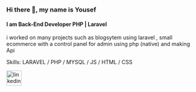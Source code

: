 ### Hi there 👋, my name is Yousef
#### I am Back-End Developer PHP | Laravel
i worked on many projects such as blogsytem using laravel  , small ecommerce with a control panel for admin  using php (native)  and making Api  

Skills: LARAVEL / PHP / MYSQL / JS / HTML / CSS

 


[<img src='https://cdn.jsdelivr.net/npm/simple-icons@3.0.1/icons/linkedin.svg' alt='linkedin' height='40'>](https://www.linkedin.com/in/https://www.linkedin.com/in/yousef-mohamed-7634b8231//)  


